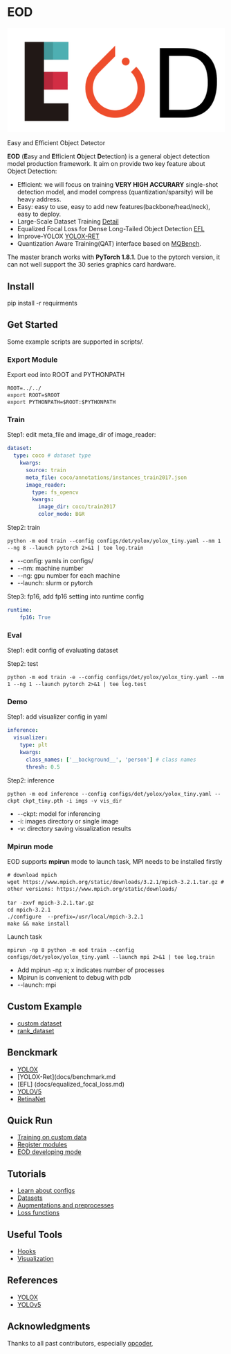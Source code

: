 # EOD

![image](eod-logo.png)

Easy and Efficient Object Detector

**EOD** (**E**asy and **E**fficient **O**bject **D**etection) is a general object detection model production framework.
It aim on provide two key feature about Object Detection:

+ Efficient: we will focus on training **VERY HIGH ACCURARY** single-shot detection model, and model compress (quantization/sparsity) will be heavy address. 
+ Easy: easy to use, easy to add new features(backbone/head/neck), easy to deploy.
+ Large-Scale Dataset Training [Detail](https://github.com/ModelTC/rank_dataset)
+ Equalized Focal Loss for Dense Long-Tailed Object Detection [EFL](docs/equalized_focal_loss.md)
+ Improve-YOLOX [YOLOX-RET](docs/benchmark.md)
+ Quantization Aware Training(QAT) interface based on [MQBench](https://github.com/ModelTC/MQBench).


The master branch works with **PyTorch 1.8.1**.
Due to the pytorch version, it can not well support the 30 series graphics card hardware.

## Install

pip install -r requirments

## Get Started
Some example scripts are supported in scripts/.

### Export Module
Export eod into ROOT and PYTHONPATH

```shell
ROOT=../../
export ROOT=$ROOT
export PYTHONPATH=$ROOT:$PYTHONPATH
```

### Train
Step1: edit meta_file and image_dir of image_reader:

```yaml
dataset:
  type: coco # dataset type
    kwargs:
      source: train
      meta_file: coco/annotations/instances_train2017.json 
      image_reader:
        type: fs_opencv
        kwargs:
          image_dir: coco/train2017
          color_mode: BGR
```

Step2: train

```shell
python -m eod train --config configs/det/yolox/yolox_tiny.yaml --nm 1 --ng 8 --launch pytorch 2>&1 | tee log.train
```
* --config: yamls in configs/
* --nm: machine number
* --ng: gpu number for each machine
* --launch: slurm or pytorch

Step3: fp16, add fp16 setting into runtime config

```yaml
runtime:
    fp16: True
```

### Eval
Step1: edit config of evaluating dataset

Step2: test

```shell
python -m eod train -e --config configs/det/yolox/yolox_tiny.yaml --nm 1 --ng 1 --launch pytorch 2>&1 | tee log.test
```

### Demo
Step1: add visualizer config in yaml

```yaml
inference:
  visualizer:
    type: plt
    kwargs:
      class_names: ['__background__', 'person'] # class names
      thresh: 0.5
``` 

Step2: inference

```shell
python -m eod inference --config configs/det/yolox/yolox_tiny.yaml --ckpt ckpt_tiny.pth -i imgs -v vis_dir
```
* --ckpt: model for inferencing
* -i: images directory or single image
* -v: directory saving visualization results

### Mpirun mode
EOD supports **mpirun** mode to launch task, MPI needs to be installed firstly

```shell
# download mpich
wget https://www.mpich.org/static/downloads/3.2.1/mpich-3.2.1.tar.gz # other versions: https://www.mpich.org/static/downloads/

tar -zxvf mpich-3.2.1.tar.gz
cd mpich-3.2.1
./configure  --prefix=/usr/local/mpich-3.2.1
make && make install
```

Launch task

```shell
mpirun -np 8 python -m eod train --config configs/det/yolox/yolox_tiny.yaml --launch mpi 2>&1 | tee log.train
```

* Add mpirun -np x; x indicates number of processes
* Mpirun is convenient to debug with pdb
* --launch: mpi

## Custom Example

* [custom dataset](configs/det/custom/custom_dataset.yaml)
* [rank_dataset](configs/det/custom/rank_dataset.yaml)

## Benckmark

* [YOLOX](docs/benchmark.md) 
* [YOLOX-Ret](docs/benchmark.md
* [EFL] (docs/equalized_focal_loss.md)
* [YOLOV5](docs/benchmark.md)
* [RetinaNet](docs/benchmark.md)

## Quick Run

* [Training on custom data](docs/train_custom_data.md)
* [Register modules](docs/register_modules.md)
* [EOD developing mode](docs/eod_developing_mode.md)

## Tutorials

* [Learn about configs](docs/learn_about_configs.md)
* [Datasets](docs/datasets.md)
* [Augmentations and preprocesses](docs/augmentations.md)
* [Loss functions](docs/loss_functions.md)

## Useful Tools

* [Hooks](docs/hooks.md)
* [Visualization](docs/visualization.md)


## References

* [YOLOX](https://github.com/Megvii-BaseDetection/YOLOX)
* [YOLOv5](https://github.com/ultralytics/yolov5)

## Acknowledgments

Thanks to all past contributors, especially [opcoder](https://github.com/opcoder),